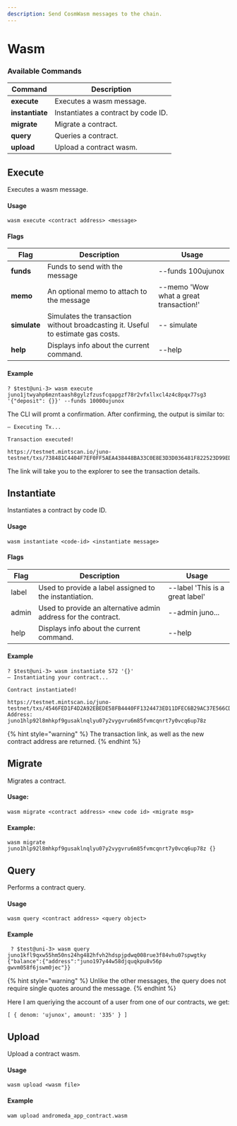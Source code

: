 ```yaml
---
description: Send CosmWasm messages to the chain.
---
```


# Wasm

### Available Commands

| Command         | Description                         |
| --------------- | ----------------------------------- |
| **execute**     | Executes a wasm message.            |
| **instantiate** | Instantiates a contract by code ID. |
| **migrate**     | Migrate a contract.                 |
| **query**       | Queries a contract.                 |
| **upload**      | Upload a contract wasm.             |

## Execute

Executes a wasm message.

#### Usage

```
wasm execute <contract address> <message>
```

#### Flags

| Flag         | Description                                                                      | Usage                                  |
| ------------ | -------------------------------------------------------------------------------- | -------------------------------------- |
| **funds**    | Funds to send with the message                                                   | --funds 100ujunox                      |
| **memo**     | An optional memo to attach to the message                                        | --memo 'Wow what a great transaction!' |
| **simulate** | Simulates the transaction without broadcasting it. Useful to estimate gas costs. | -- simulate                            |
| **help**     | Displays info about the current command.                                         | --help                                 |

#### Example

```
? $test@uni-3> wasm execute juno1jtwyahp6mzntaash8gylzfzusfcqapgzf78r2vfxllxcl4z4c8pqx77sg3 '{"deposit": {}}' --funds 10000ujunox
```

The CLI will promt a confirmation. After confirming, the output is similar to:

```
– Executing Tx...

Transaction executed!

https://testnet.mintscan.io/juno-testnet/txs/738481C4404F7EF0FF5AEA438448BA33C0E8E3D3D036481F822523D99ED40DB5
```

The link will take you to the explorer to see the transaction details.

## Instantiate

Instantiates a contract by code ID.

#### Usage

```
wasm instantiate <code-id> <instantiate message>
```

#### Flags

| Flag   | Description                                                    | Usage                           |
| ------ | -------------------------------------------------------------- | ------------------------------- |
| label  | Used to provide a label assigned to the instantiation.         | --label 'This is a great label' |
| admin  | Used to provide an alternative admin address for the contract. | --admin juno...                 |
| help   | Displays info about the current command.                       | --help                          |

#### Example

```
? $test@uni-3> wasm instantiate 572 '{}'
– Instantiating your contract...

Contract instantiated!

https://testnet.mintscan.io/juno-testnet/txs/4546FED1F4D2A92EBEDE58FB4440FF1324473ED11DFEC6B29AC37E566CD3CCB7
Address: juno1hlp92l8mhkpf9gusaklnqlyu07y2vygvru6m85fvmcqnrt7y0vcq6up78z
```

{% hint style="warning" %}
The transaction link, as well as the new contract address are returned.
{% endhint %}

## Migrate

Migrates a contract.

#### Usage:&#x20;

```
wasm migrate <contract address> <new code id> <migrate msg>
```

#### Example:

```
wasm migrate juno1hlp92l8mhkpf9gusaklnqlyu07y2vygvru6m85fvmcqnrt7y0vcq6up78z {}
```

## Query

Performs a contract query.

#### Usage

```
wasm query <contract address> <query object> 
```

#### Example

```
 ? $test@uni-3> wasm query juno1kfl9qxw55hm50ns24hg482hfvh2hdspjpdwq008rue3f84vhu07spwgtky {"balance":{"address":"juno197y44w58djquqkpu8v56p
gwvm058f6jswm0jec"}} 
```

{% hint style="warning" %}
Unlike the other messages, the query does not require single quotes around the message.
{% endhint %}

Here I am queriying the account of a user from one of our contracts, we get:

```
[ { denom: 'ujunox', amount: '335' } ] 
```

## Upload

Upload a contract wasm.

#### Usage

```
wasm upload <wasm file> 
```

#### Example

```
wam upload andromeda_app_contract.wasm
```
